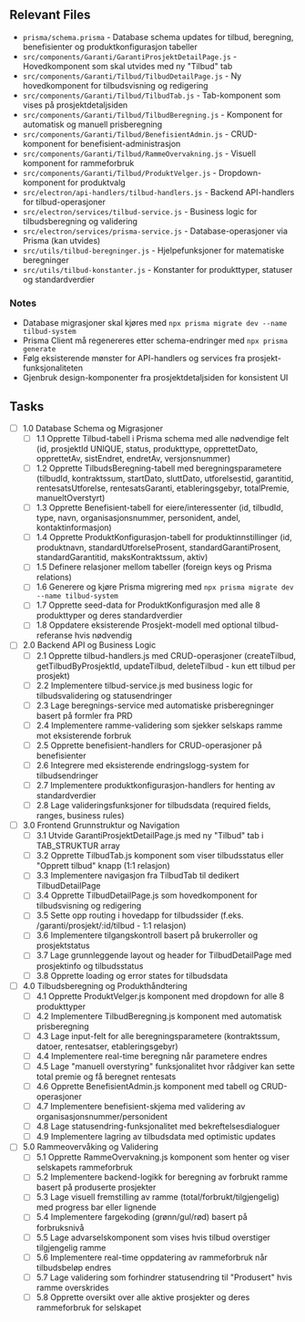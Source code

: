## Relevant Files

- `prisma/schema.prisma` - Database schema updates for tilbud, beregning, benefisienter og produktkonfigurasjon tabeller
- `src/components/Garanti/GarantiProsjektDetailPage.js` - Hovedkomponent som skal utvides med ny "Tilbud" tab
- `src/components/Garanti/Tilbud/TilbudDetailPage.js` - Ny hovedkomponent for tilbudsvisning og redigering
- `src/components/Garanti/Tilbud/TilbudTab.js` - Tab-komponent som vises på prosjektdetaljsiden
- `src/components/Garanti/Tilbud/TilbudBeregning.js` - Komponent for automatisk og manuell prisberegning
- `src/components/Garanti/Tilbud/BenefisientAdmin.js` - CRUD-komponent for benefisient-administrasjon
- `src/components/Garanti/Tilbud/RammeOvervakning.js` - Visuell komponent for rammeforbruk
- `src/components/Garanti/Tilbud/ProduktVelger.js` - Dropdown-komponent for produktvalg
- `src/electron/api-handlers/tilbud-handlers.js` - Backend API-handlers for tilbud-operasjoner
- `src/electron/services/tilbud-service.js` - Business logic for tilbudsberegning og validering
- `src/electron/services/prisma-service.js` - Database-operasjoner via Prisma (kan utvides)
- `src/utils/tilbud-beregninger.js` - Hjelpefunksjoner for matematiske beregninger
- `src/utils/tilbud-konstanter.js` - Konstanter for produkttyper, statuser og standardverdier

### Notes

- Database migrasjoner skal kjøres med `npx prisma migrate dev --name tilbud-system`
- Prisma Client må regenereres etter schema-endringer med `npx prisma generate`
- Følg eksisterende mønster for API-handlers og services fra prosjekt-funksjonaliteten
- Gjenbruk design-komponenter fra prosjektdetaljsiden for konsistent UI

## Tasks

- [ ] 1.0 Database Schema og Migrasjoner
  - [ ] 1.1 Opprette Tilbud-tabell i Prisma schema med alle nødvendige felt (id, prosjektId UNIQUE, status, produkttype, opprettetDato, opprettetAv, sistEndret, endretAv, versjonsnummer)
  - [ ] 1.2 Opprette TilbudsBeregning-tabell med beregningsparametere (tilbudId, kontraktssum, startDato, sluttDato, utforelsestid, garantitid, rentesatsUtforelse, rentesatsGaranti, etableringsgebyr, totalPremie, manueltOverstyrt)
  - [ ] 1.3 Opprette Benefisient-tabell for eiere/interessenter (id, tilbudId, type, navn, organisasjonsnummer, personident, andel, kontaktinformasjon)
  - [ ] 1.4 Opprette ProduktKonfigurasjon-tabell for produktinnstillinger (id, produktnavn, standardUtforelseProsent, standardGarantiProsent, standardGarantitid, maksKontraktssum, aktiv)
  - [ ] 1.5 Definere relasjoner mellom tabeller (foreign keys og Prisma relations)
  - [ ] 1.6 Generere og kjøre Prisma migrering med `npx prisma migrate dev --name tilbud-system`
  - [ ] 1.7 Opprette seed-data for ProduktKonfigurasjon med alle 8 produkttyper og deres standardverdier
  - [ ] 1.8 Oppdatere eksisterende Prosjekt-modell med optional tilbud-referanse hvis nødvendig

- [ ] 2.0 Backend API og Business Logic  
  - [ ] 2.1 Opprette tilbud-handlers.js med CRUD-operasjoner (createTilbud, getTilbudByProsjektId, updateTilbud, deleteTilbud - kun ett tilbud per prosjekt)
  - [ ] 2.2 Implementere tilbud-service.js med business logic for tilbudsvalidering og statusendringer
  - [ ] 2.3 Lage beregnings-service med automatiske prisberegninger basert på formler fra PRD
  - [ ] 2.4 Implementere ramme-validering som sjekker selskaps ramme mot eksisterende forbruk
  - [ ] 2.5 Opprette benefisient-handlers for CRUD-operasjoner på benefisienter
  - [ ] 2.6 Integrere med eksisterende endringslogg-system for tilbudsendringer
  - [ ] 2.7 Implementere produktkonfigurasjon-handlers for henting av standardverdier
  - [ ] 2.8 Lage valideringsfunksjoner for tilbudsdata (required fields, ranges, business rules)

- [ ] 3.0 Frontend Grunnstruktur og Navigation
  - [ ] 3.1 Utvide GarantiProsjektDetailPage.js med ny "Tilbud" tab i TAB_STRUKTUR array
  - [ ] 3.2 Opprette TilbudTab.js komponent som viser tilbudsstatus eller "Opprett tilbud" knapp (1:1 relasjon)
  - [ ] 3.3 Implementere navigasjon fra TilbudTab til dedikert TilbudDetailPage
  - [ ] 3.4 Opprette TilbudDetailPage.js som hovedkomponent for tilbudsvisning og redigering
  - [ ] 3.5 Sette opp routing i hovedapp for tilbudssider (f.eks. /garanti/prosjekt/:id/tilbud - 1:1 relasjon)
  - [ ] 3.6 Implementere tilgangskontroll basert på brukerroller og prosjektstatus
  - [ ] 3.7 Lage grunnleggende layout og header for TilbudDetailPage med prosjektinfo og tilbudsstatus
  - [ ] 3.8 Opprette loading og error states for tilbudsdata

- [ ] 4.0 Tilbudsberegning og Produkthåndtering
  - [ ] 4.1 Opprette ProduktVelger.js komponent med dropdown for alle 8 produkttyper
  - [ ] 4.2 Implementere TilbudBeregning.js komponent med automatisk prisberegning
  - [ ] 4.3 Lage input-felt for alle beregningsparametere (kontraktssum, datoer, rentesatser, etableringsgebyr)
  - [ ] 4.4 Implementere real-time beregning når parametere endres
  - [ ] 4.5 Lage "manuell overstyring" funksjonalitet hvor rådgiver kan sette total premie og få beregnet rentesats
  - [ ] 4.6 Opprette BenefisientAdmin.js komponent med tabell og CRUD-operasjoner
  - [ ] 4.7 Implementere benefisient-skjema med validering av organisasjonsnummer/personident
  - [ ] 4.8 Lage statusendring-funksjonalitet med bekreftelsesdialoguer
  - [ ] 4.9 Implementere lagring av tilbudsdata med optimistic updates

- [ ] 5.0 Rammeovervåking og Validering
  - [ ] 5.1 Opprette RammeOvervakning.js komponent som henter og viser selskapets rammeforbruk
  - [ ] 5.2 Implementere backend-logikk for beregning av forbrukt ramme basert på produserte prosjekter
  - [ ] 5.3 Lage visuell fremstilling av ramme (total/forbrukt/tilgjengelig) med progress bar eller lignende
  - [ ] 5.4 Implementere fargekoding (grønn/gul/rød) basert på forbruksnivå
  - [ ] 5.5 Lage advarselskomponent som vises hvis tilbud overstiger tilgjengelig ramme
  - [ ] 5.6 Implementere real-time oppdatering av rammeforbruk når tilbudsbeløp endres
  - [ ] 5.7 Lage validering som forhindrer statusendring til "Produsert" hvis ramme overskrides
  - [ ] 5.8 Opprette oversikt over alle aktive prosjekter og deres rammeforbruk for selskapet
